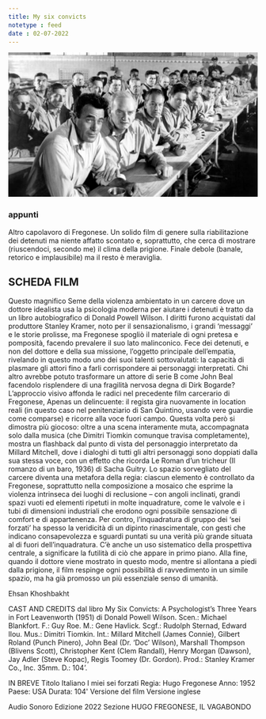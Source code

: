 ```yaml
---
title: My six convicts
notetype : feed
date : 02-07-2022
---
```


![My six convicts](/assets/foto/2022/bologna_convicts.png)

### appunti
Altro capolavoro di Fregonese. Un solido film di genere sulla riabilitazione dei detenuti ma niente affatto scontato e, soprattutto, che cerca di mostrare (riuscendoci, secondo me) il clima della prigione.
Finale debole (banale, retorico e implausibile) ma il resto è meraviglia.


## SCHEDA FILM
Questo magnifico Seme della violenza ambientato in un carcere dove un dottore idealista usa la psicologia moderna per aiutare i detenuti è tratto da un libro autobiografico di Donald Powell Wilson. I diritti furono acquistati dal produttore Stanley Kramer, noto per il sensazionalismo, i grandi ‘messaggi’ e le storie prolisse, ma Fregonese spogliò il materiale di ogni pretesa e pomposità, facendo prevalere il suo lato malinconico. Fece dei detenuti, e non del dottore e della sua missione, l’oggetto principale dell’empatia, rivelando in questo modo uno dei suoi talenti sottovalutati: la capacità di plasmare gli attori fino a farli corrispondere ai personaggi interpretati. Chi altro avrebbe potuto trasformare un attore di serie B come John Beal facendolo risplendere di una fragilità nervosa degna di Dirk Bogarde?
L’approccio visivo affonda le radici nel precedente film carcerario di Fregonese, Apenas un delincuente: il regista gira nuovamente in location reali (in questo caso nel penitenziario di San Quintino, usando vere guardie come comparse) e ricorre alla voce fuori campo. Questa volta però si dimostra più giocoso: oltre a una scena interamente muta, accompagnata solo dalla musica (che Dimitri Tiomkin comunque travisa completamente), mostra un flashback dal punto di vista del personaggio interpretato da Millard Mitchell, dove i dialoghi di tutti gli altri personaggi sono doppiati dalla sua stessa voce, con un effetto che ricorda Le Roman d’un tricheur (Il romanzo di un baro, 1936) di Sacha Guitry.
Lo spazio sorvegliato del carcere diventa una metafora della regia: ciascun elemento è controllato da Fregonese, soprattutto nella composizione a mosaico che esprime la violenza intrinseca dei luoghi di reclusione – con angoli inclinati, grandi spazi vuoti ed elementi ripetuti in molte inquadrature, come le valvole e i tubi di dimensioni industriali che erodono ogni possibile sensazione di comfort e di appartenenza. Per contro, l’inquadratura di gruppo dei ‘sei forzati’ ha spesso la veridicità di un dipinto rinascimentale, con gesti che indicano consapevolezza e sguardi puntati su una verità più grande situata al di fuori dell’inquadratura. C’è anche un uso sistematico della prospettiva centrale, a significare la futilità di ciò che appare in primo piano. Alla fine, quando il dottore viene mostrato in questo modo, mentre si allontana a piedi dalla prigione, il film respinge ogni possibilità di ravvedimento in un simile spazio, ma ha già promosso un più essenziale senso di umanità.

Ehsan Khoshbakht

CAST AND CREDITS
dal libro My Six Convicts: A Psychologist’s Three Years in Fort Leavenworth (1951) di Donald Powell Wilson. Scen.: Michael Blankfort. F.: Guy Roe. M.: Gene Havlick. Scgf.: Rudolph Sternad, Edward Ilou. Mus.: Dimitri Tiomkin. Int.: Millard Mitchell (James Connie), Gilbert Roland (Punch Pinero), John Beal (Dr. ‘Doc’ Wilson), Marshall Thompson (Blivens Scott), Christopher Kent (Clem Randall), Henry Morgan (Dawson), Jay Adler (Steve Kopac), Regis Toomey (Dr. Gordon). Prod.: Stanley Kramer Co., Inc. 35mm. D.: 104’.

IN BREVE
Titolo Italiano
I miei sei forzati
Regia: Hugo Fregonese
Anno: 1952
Paese: USA
Durata: 104'
Versione del film
Versione inglese

Audio
Sonoro
Edizione
2022
Sezione
HUGO FREGONESE, IL VAGABONDO
